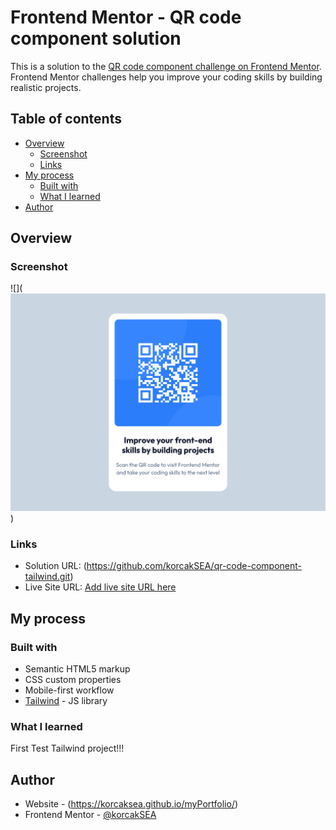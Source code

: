 # Frontend Mentor - QR code component solution

This is a solution to the [QR code component challenge on Frontend Mentor](https://www.frontendmentor.io/challenges/qr-code-component-iux_sIO_H). Frontend Mentor challenges help you improve your coding skills by building realistic projects. 

## Table of contents

- [Overview](#overview)
  - [Screenshot](#screenshot)
  - [Links](#links)
- [My process](#my-process)
  - [Built with](#built-with)
  - [What I learned](#what-i-learned)
- [Author](#author)

## Overview

### Screenshot

![](![alt text](image.png))

### Links

- Solution URL: (https://github.com/korcakSEA/qr-code-component-tailwind.git)
- Live Site URL: [Add live site URL here](https://your-live-site-url.com)

## My process

### Built with

- Semantic HTML5 markup
- CSS custom properties
- Mobile-first workflow
- [Tailwind](https://tailwindcss.com/) - JS library

### What I learned

First Test Tailwind project!!! 


## Author

- Website - (https://korcaksea.github.io/myPortfolio/)
- Frontend Mentor - [@korcakSEA](https://www.frontendmentor.io/profile/korcakSEA)

